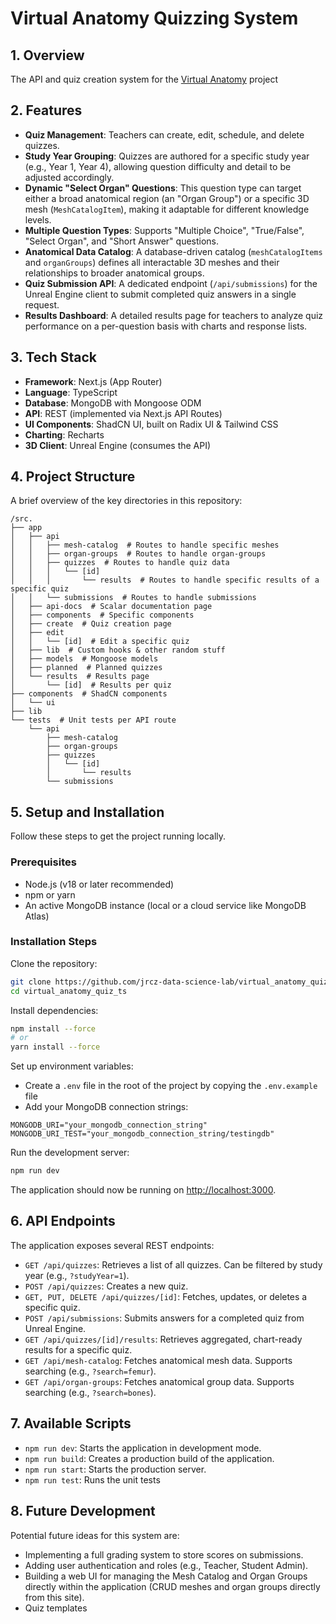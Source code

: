 # Virtual Anatomy Quizzing System

## 1. Overview

The API and quiz creation system for the [Virtual Anatomy](https://github.com/jrcz-data-science-lab/Virtual-Anatomy-UE) project

## 2. Features

- **Quiz Management**: Teachers can create, edit, schedule, and delete quizzes.
- **Study Year Grouping**: Quizzes are authored for a specific study year (e.g., Year 1, Year 4), allowing question difficulty and detail to be adjusted accordingly.
- **Dynamic "Select Organ" Questions**: This question type can target either a broad anatomical region (an "Organ Group") or a specific 3D mesh (`MeshCatalogItem`), making it adaptable for different knowledge levels.
- **Multiple Question Types**: Supports "Multiple Choice", "True/False", "Select Organ", and "Short Answer" questions.
- **Anatomical Data Catalog**: A database-driven catalog (`meshCatalogItems` and `organGroups`) defines all interactable 3D meshes and their relationships to broader anatomical groups.
- **Quiz Submission API**: A dedicated endpoint (`/api/submissions`) for the Unreal Engine client to submit completed quiz answers in a single request.
- **Results Dashboard**: A detailed results page for teachers to analyze quiz performance on a per-question basis with charts and response lists.

## 3. Tech Stack

- **Framework**: Next.js (App Router)
- **Language**: TypeScript
- **Database**: MongoDB with Mongoose ODM
- **API**: REST (implemented via Next.js API Routes)
- **UI Components**: ShadCN UI, built on Radix UI & Tailwind CSS
- **Charting**: Recharts
- **3D Client**: Unreal Engine (consumes the API)

## 4. Project Structure

A brief overview of the key directories in this repository:

```
/src.
├── app
│   ├── api
│   │   ├── mesh-catalog  # Routes to handle specific meshes
│   │   ├── organ-groups  # Routes to handle organ-groups
│   │   ├── quizzes  # Routes to handle quiz data
│   │   │   └── [id]
│   │   │       └── results  # Routes to handle specific results of a specific quiz
│   │   └── submissions  # Routes to handle submissions
│   ├── api-docs  # Scalar documentation page
│   ├── components  # Specific components
│   ├── create  # Quiz creation page
│   ├── edit
│   │   └── [id]  # Edit a specific quiz
│   ├── lib  # Custom hooks & other random stuff
│   ├── models  # Mongoose models
│   ├── planned  # Planned quizzes
│   └── results  # Results page
│       └── [id]  # Results per quiz
├── components  # ShadCN components
│   └── ui
├── lib
└── tests  # Unit tests per API route
    └── api
        ├── mesh-catalog
        ├── organ-groups
        ├── quizzes
        │   └── [id]
        │       └── results
        └── submissions
```

## 5. Setup and Installation

Follow these steps to get the project running locally.

### Prerequisites

- Node.js (v18 or later recommended)
- npm or yarn
- An active MongoDB instance (local or a cloud service like MongoDB Atlas)

### Installation Steps

Clone the repository:

```bash
git clone https://github.com/jrcz-data-science-lab/virtual_anatomy_quiz_ts
cd virtual_anatomy_quiz_ts
```

Install dependencies:

```bash
npm install --force
# or
yarn install --force
```

Set up environment variables:

- Create a `.env` file in the root of the project by copying the `.env.example` file
- Add your MongoDB connection strings:

```env
MONGODB_URI="your_mongodb_connection_string"
MONGODB_URI_TEST="your_mongodb_connection_string/testingdb"
```

Run the development server:

```bash
npm run dev
```

The application should now be running on [http://localhost:3000](http://localhost:3000).

## 6. API Endpoints

The application exposes several REST endpoints:

- `GET /api/quizzes`: Retrieves a list of all quizzes. Can be filtered by study year (e.g., `?studyYear=1`).
- `POST /api/quizzes`: Creates a new quiz.
- `GET, PUT, DELETE /api/quizzes/[id]`: Fetches, updates, or deletes a specific quiz.
- `POST /api/submissions`: Submits answers for a completed quiz from Unreal Engine.
- `GET /api/quizzes/[id]/results`: Retrieves aggregated, chart-ready results for a specific quiz.
- `GET /api/mesh-catalog`: Fetches anatomical mesh data. Supports searching (e.g., `?search=femur`).
- `GET /api/organ-groups`: Fetches anatomical group data. Supports searching (e.g., `?search=bones`).

## 7. Available Scripts

- `npm run dev`: Starts the application in development mode.
- `npm run build`: Creates a production build of the application.
- `npm run start`: Starts the production server.
- `npm run test`: Runs the unit tests

## 8. Future Development

Potential future ideas for this system are:

- Implementing a full grading system to store scores on submissions.
- Adding user authentication and roles (e.g., Teacher, Student Admin).
- Building a web UI for managing the Mesh Catalog and Organ Groups directly within the application (CRUD meshes and organ groups directly from this site).
- Quiz templates
